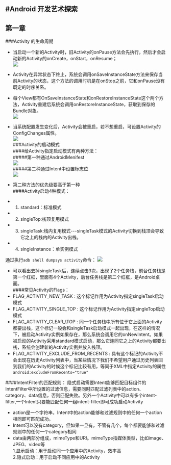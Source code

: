 #Android 开发艺术探索  
---
## 第一章  
###Activity 的生命周期  
* 当启动一个新的Activity时，旧Activity的onPause方法会先执行，然后才会启动新的Activity的onCreate，onStart，onResume；  
![](http://i.imgur.com/KGtVEmo.png)   
* Activity在异常状态下终止，系统会调用onSaveInstanceState方法来保存当前Activity的状态，这个方法的调用时机是在onStop之前，它和onPause没有既定的时序关系。
* 每个View都有OnSaveInstanceState和onRestoreInstanceState这个两个方法，Activity重建后系统会调用onRestoreInstanceState，获取到保存的Bundle对象。  
![](http://i.imgur.com/5keSn4K.png)   
* 当系统配置发生变化后，Activity会被重启，若不想重启，可设置Activity的ConfigChanges属性。   
![](http://i.imgur.com/vKiXWn8.png)  
###Activity的启动模式  
####给Activity指定启动模式有两种方法：   
#####第一种通过AndroidMenifest  
![](http://i.imgur.com/pGNfrCL.png)  
#####第二种通过Intent中设置标志位  
![](http://i.imgur.com/521Ao98.png)   

* 第二种方法的优先级要高于第一种  
####Activity启动4种模式：  
* 1. standard：标准模式
* 2. singleTop:栈顶复用模式
* 3. singleTask:栈内复用模式---singleTask模式的Activity切换到栈顶会导致它之上的栈内的Activity出栈。
* 4. singleInstance：单实例模式   

通过执行`adb shell dumpsys activity`命令：
![](http://i.imgur.com/AkTeGgv.png)  

* 可以看出去掉singleTask后，连续点击3次，出现了2个任务栈，前台任务栈是第一个红框，里面有4个Activity，后台任务栈是第二个红框，是Android桌面。  
####常见Activity的Flags：  
* FLAG\_ACTIVITY\_NEW\_TASK : 这个标记作用为Activity指定singleTask启动模式   
* FLAG\_ACTIVITY\_SINGLE\_TOP : 这个标记作用为Activity指定singleTop启动模式   
* FLAG\_ACTIVITY\_CLEAR_\TOP : 同一个任务栈中所有位于它上面的Activity都要出栈，这个标记一般会和singleTask启动模式一起出现，在这样的情况下，被启动Activity实例如果存在，那么系统会调用它的onNewIntent。如果被启动的Activity采用standard模式启动，那么它连同它之上的Activity都要出栈，系统会创建新的Activity实例并放入栈顶。  
* FLAG\_ACTIVITY\_EXCLUDE\_FROM\_RECENTS : 具有这个标记的Activity不会出现在历史Activity列表中，当某些情况下我们不希望用户通过历史列表回到我们的Activity的时候这个标记比较有用，等同于XML中指定Activity的属性`android:excludeFromRecents="true"`  

####IntentFilter的匹配规则： 
隐式启动需要Intent能够匹配目标组件的IntentFilter中所设置的过滤信息，需要同时匹配过滤列表中的action、category、data信息，否则匹配失败。另外一个Activity中可以有多个intent-filter,一个Intent只要能匹配任何一组intent-filter即可成功启动Activity  

* action是一个字符串，Intent中的action能够和过滤规则中的任何一个action相同即可匹配成功。
* Intent可以没有category，但如果一旦有，不管有几个，每个都要能够和过滤规则中的任何一个category相同
* data由两部分组成，mimeType和URI。mimeType指媒体类型，比如image、JPEG、video等  
1.显示启动：用于启动同一个应用中的Activity，效率高  
2.隐式启动：用于启动不同应用中的Activity  
